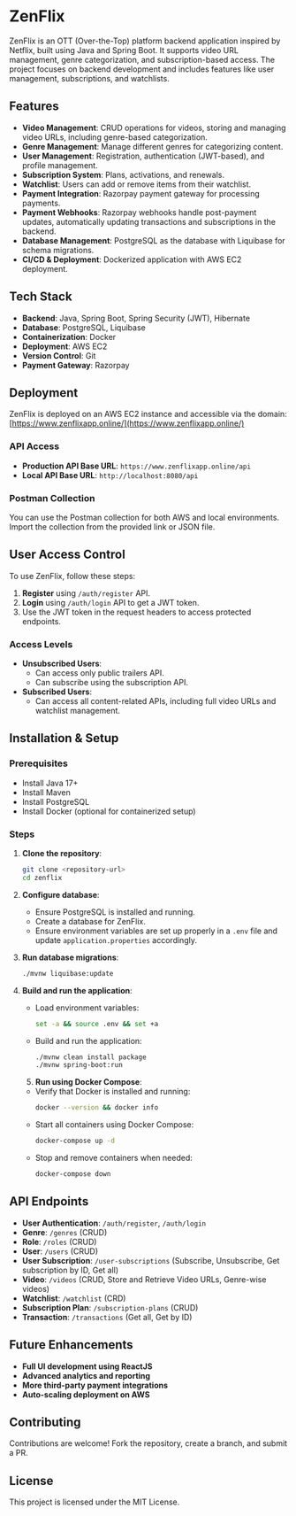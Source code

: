 # ZenFlix

ZenFlix is an OTT (Over-the-Top) platform backend application inspired by Netflix, built using Java and Spring Boot. It supports video URL management, genre categorization, and subscription-based access. The project focuses on backend development and includes features like user management, subscriptions, and watchlists.

## Features

- **Video Management**: CRUD operations for videos, storing and managing video URLs, including genre-based categorization.
- **Genre Management**: Manage different genres for categorizing content.
- **User Management**: Registration, authentication (JWT-based), and profile management.
- **Subscription System**: Plans, activations, and renewals.
- **Watchlist**: Users can add or remove items from their watchlist.
- **Payment Integration**: Razorpay payment gateway for processing payments.
- **Payment Webhooks**: Razorpay webhooks handle post-payment updates, automatically updating transactions and subscriptions in the backend.
- **Database Management**: PostgreSQL as the database with Liquibase for schema migrations.
- **CI/CD & Deployment**: Dockerized application with AWS EC2 deployment.

## Tech Stack

- **Backend**: Java, Spring Boot, Spring Security (JWT), Hibernate
- **Database**: PostgreSQL, Liquibase
- **Containerization**: Docker
- **Deployment**: AWS EC2
- **Version Control**: Git
- **Payment Gateway**: Razorpay

## Deployment

ZenFlix is deployed on an AWS EC2 instance and accessible via the domain:
[https://www.zenflixapp.online/](https://www.zenflixapp.online/)

### API Access

- **Production API Base URL**: `https://www.zenflixapp.online/api`
- **Local API Base URL**: `http://localhost:8080/api`

### Postman Collection

You can use the Postman collection for both AWS and local environments. Import the collection from the provided link or JSON file.

## User Access Control

To use ZenFlix, follow these steps:

1. **Register** using `/auth/register` API.
2. **Login** using `/auth/login` API to get a JWT token.
3. Use the JWT token in the request headers to access protected endpoints.

### Access Levels

- **Unsubscribed Users**:
  - Can access only public trailers API.
  - Can subscribe using the subscription API.
- **Subscribed Users**:
  - Can access all content-related APIs, including full video URLs and watchlist management.

## Installation & Setup

### Prerequisites

- Install Java 17+
- Install Maven
- Install PostgreSQL
- Install Docker (optional for containerized setup)

### Steps

1. **Clone the repository**:

   ```sh
   git clone <repository-url>
   cd zenflix
   ```

2. **Configure database**:

   - Ensure PostgreSQL is installed and running.
   - Create a database for ZenFlix.
   - Ensure environment variables are set up properly in a `.env` file and update `application.properties` accordingly.

3. **Run database migrations**:

   ```sh
   ./mvnw liquibase:update
   ```

4. **Build and run the application**:

   - Load environment variables:
     ```sh
     set -a && source .env && set +a
     ```
   - Build and run the application:
     ```sh
     ./mvnw clean install package
     ./mvnw spring-boot:run
     ```

   5. **Run using Docker Compose**:

   - Verify that Docker is installed and running:
     ```sh
     docker --version && docker info
     ```
   - Start all containers using Docker Compose:
     ```sh
     docker-compose up -d
     ```
   - Stop and remove containers when needed:
     ```sh
     docker-compose down
     ```
## API Endpoints

- **User Authentication**: `/auth/register`, `/auth/login`
- **Genre**: `/genres` (CRUD)
- **Role**: `/roles` (CRUD)
- **User**: `/users` (CRUD)
- **User Subscription**: `/user-subscriptions` (Subscribe, Unsubscribe, Get subscription by ID, Get all)
- **Video**: `/videos` (CRUD, Store and Retrieve Video URLs, Genre-wise videos)
- **Watchlist**: `/watchlist` (CRD)
- **Subscription Plan**: `/subscription-plans` (CRUD)
- **Transaction**: `/transactions` (Get all, Get by ID)

## Future Enhancements

- **Full UI development using ReactJS**
- **Advanced analytics and reporting**
- **More third-party payment integrations**
- **Auto-scaling deployment on AWS**

## Contributing

Contributions are welcome! Fork the repository, create a branch, and submit a PR.

## License

This project is licensed under the MIT License.

